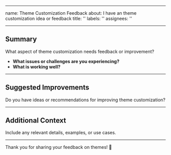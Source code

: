 
---
name: Theme Customization Feedback 
about: I have an theme customization idea or feedback
title: ''
labels: ''
assignees: ''

---

## Summary  

What aspect of theme customization needs feedback or improvement?  

- **What issues or challenges are you experiencing?**  
- **What is working well?**  

---

## Suggested Improvements  

Do you have ideas or recommendations for improving theme customization?  

---

## Additional Context  

Include any relevant details, examples, or use cases.  

---

Thank you for sharing your feedback on themes! 🎨  
